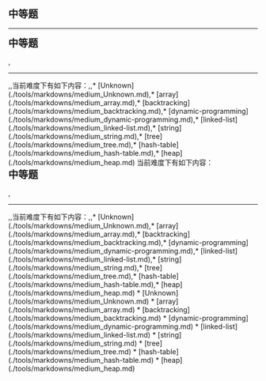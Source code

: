 <div style="font-size: 20px; margin-bottom: 15px; font-weight: bold;">中等题</div>
<hr style="height: 1px; margin: 1em 0px;" />
<div style="font-size: 20px; margin-bottom: 15px; font-weight: bold;">中等题</div>,<hr style="height: 1px; margin: 1em 0px;" />,,当前难度下有如下内容：,,* [Unknown](./tools/markdowns/medium_Unknown.md),* [array](./tools/markdowns/medium_array.md),* [backtracking](./tools/markdowns/medium_backtracking.md),* [dynamic-programming](./tools/markdowns/medium_dynamic-programming.md),* [linked-list](./tools/markdowns/medium_linked-list.md),* [string](./tools/markdowns/medium_string.md),* [tree](./tools/markdowns/medium_tree.md),* [hash-table](./tools/markdowns/medium_hash-table.md),* [heap](./tools/markdowns/medium_heap.md)
当前难度下有如下内容：
<div style="font-size: 20px; margin-bottom: 15px; font-weight: bold;">中等题</div>,<hr style="height: 1px; margin: 1em 0px;" />,,当前难度下有如下内容：,,* [Unknown](./tools/markdowns/medium_Unknown.md),* [array](./tools/markdowns/medium_array.md),* [backtracking](./tools/markdowns/medium_backtracking.md),* [dynamic-programming](./tools/markdowns/medium_dynamic-programming.md),* [linked-list](./tools/markdowns/medium_linked-list.md),* [string](./tools/markdowns/medium_string.md),* [tree](./tools/markdowns/medium_tree.md),* [hash-table](./tools/markdowns/medium_hash-table.md),* [heap](./tools/markdowns/medium_heap.md)
* [Unknown](./tools/markdowns/medium_Unknown.md)
* [array](./tools/markdowns/medium_array.md)
* [backtracking](./tools/markdowns/medium_backtracking.md)
* [dynamic-programming](./tools/markdowns/medium_dynamic-programming.md)
* [linked-list](./tools/markdowns/medium_linked-list.md)
* [string](./tools/markdowns/medium_string.md)
* [tree](./tools/markdowns/medium_tree.md)
* [hash-table](./tools/markdowns/medium_hash-table.md)
* [heap](./tools/markdowns/medium_heap.md)